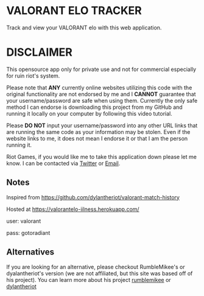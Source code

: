 # VALORANT ELO TRACKER

Track and view your VALORANT elo with this web application.

# DISCLAIMER
This opensource app only for private use and not for commercial especially for ruin riot's system.

Please note that **ANY** currently online websites utilizing this code with the original functionality are not endorsed by me and I **CANNOT** guarantee that your username/password are safe when using them. Currently the only safe method I can endorse is downloading this project from my GitHub and running it locally on your computer by following this video tutorial.

Please **DO NOT** input your username/password into any other URL links that are running the same code as your information may be stolen. Even if the website links to me, it does not mean I endorse it or that I am the person running it.

Riot Games, if you would like me to take this application down please let me know. I can be contacted via [Twitter](https://twitter.com/iilness10) or [Email](mailto:andre.aliaman90@gmail.com).


## Notes
Inspired from https://github.com/dylantheriot/valorant-match-history

Hosted at https://valorantelo-iilness.herokuapp.com/

user: valorant 

pass: gotoradiant

## Alternatives
If you are looking for an alternative, please checkout RumbleMikee's or dyalantheriot's version (we are not affiliated, but this site was based off of his project). You can learn more about his project [rumblemikee](https://twitter.com/RumbleMikee/status/1341427684145033217?s=20) or [dylantheriot](https://twitter.com/_dylantheriot)
